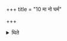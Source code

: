+++
title = "10 मा नो घर्म"

+++

<details><summary>थिते</summary>

मा नो घर्म व्यथित इत्यष्टौ घर्मे व्यथिते प्रायश्चित्तानि १०
</details>
